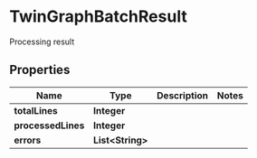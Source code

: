 

# TwinGraphBatchResult

Processing result

## Properties

| Name | Type | Description | Notes |
|------------ | ------------- | ------------- | -------------|
|**totalLines** | **Integer** |  |  |
|**processedLines** | **Integer** |  |  |
|**errors** | **List&lt;String&gt;** |  |  |




